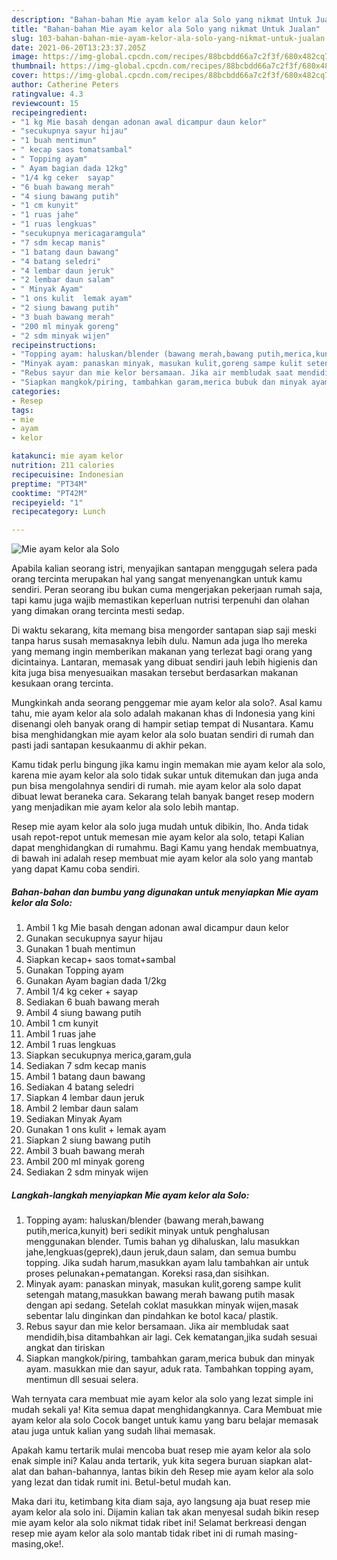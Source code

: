```yaml
---
description: "Bahan-bahan Mie ayam kelor ala Solo yang nikmat Untuk Jualan"
title: "Bahan-bahan Mie ayam kelor ala Solo yang nikmat Untuk Jualan"
slug: 103-bahan-bahan-mie-ayam-kelor-ala-solo-yang-nikmat-untuk-jualan
date: 2021-06-20T13:23:37.205Z
image: https://img-global.cpcdn.com/recipes/88bcbdd66a7c2f3f/680x482cq70/mie-ayam-kelor-ala-solo-foto-resep-utama.jpg
thumbnail: https://img-global.cpcdn.com/recipes/88bcbdd66a7c2f3f/680x482cq70/mie-ayam-kelor-ala-solo-foto-resep-utama.jpg
cover: https://img-global.cpcdn.com/recipes/88bcbdd66a7c2f3f/680x482cq70/mie-ayam-kelor-ala-solo-foto-resep-utama.jpg
author: Catherine Peters
ratingvalue: 4.3
reviewcount: 15
recipeingredient:
- "1 kg Mie basah dengan adonan awal dicampur daun kelor"
- "secukupnya sayur hijau"
- "1 buah mentimun"
- " kecap saos tomatsambal"
- " Topping ayam"
- " Ayam bagian dada 12kg"
- "1/4 kg ceker  sayap"
- "6 buah bawang merah"
- "4 siung bawang putih"
- "1 cm kunyit"
- "1 ruas jahe"
- "1 ruas lengkuas"
- "secukupnya mericagaramgula"
- "7 sdm kecap manis"
- "1 batang daun bawang"
- "4 batang seledri"
- "4 lembar daun jeruk"
- "2 lembar daun salam"
- " Minyak Ayam"
- "1 ons kulit  lemak ayam"
- "2 siung bawang putih"
- "3 buah bawang merah"
- "200 ml minyak goreng"
- "2 sdm minyak wijen"
recipeinstructions:
- "Topping ayam: haluskan/blender (bawang merah,bawang putih,merica,kunyit) beri sedikit minyak untuk penghalusan menggunakan blender. Tumis bahan yg dihaluskan, lalu masukkan jahe,lengkuas(geprek),daun jeruk,daun salam, dan semua bumbu topping. Jika sudah harum,masukkan ayam lalu tambahkan air untuk proses pelunakan+pematangan. Koreksi rasa,dan sisihkan."
- "Minyak ayam: panaskan minyak, masukan kulit,goreng sampe kulit setengah matang,masukkan bawang merah bawang putih masak dengan api sedang. Setelah coklat masukkan minyak wijen,masak sebentar lalu dinginkan dan pindahkan ke botol kaca/ plastik."
- "Rebus sayur dan mie kelor bersamaan. Jika air membludak saat mendidih,bisa ditambahkan air lagi. Cek kematangan,jika sudah sesuai angkat dan tiriskan"
- "Siapkan mangkok/piring, tambahkan garam,merica bubuk dan minyak ayam. masukkan mie dan sayur, aduk rata. Tambahkan topping ayam, mentimun dll sesuai selera."
categories:
- Resep
tags:
- mie
- ayam
- kelor

katakunci: mie ayam kelor 
nutrition: 211 calories
recipecuisine: Indonesian
preptime: "PT34M"
cooktime: "PT42M"
recipeyield: "1"
recipecategory: Lunch

---
```



![Mie ayam kelor ala Solo](https://img-global.cpcdn.com/recipes/88bcbdd66a7c2f3f/680x482cq70/mie-ayam-kelor-ala-solo-foto-resep-utama.jpg)

Apabila kalian seorang istri, menyajikan santapan menggugah selera pada orang tercinta merupakan hal yang sangat menyenangkan untuk kamu sendiri. Peran seorang ibu bukan cuma mengerjakan pekerjaan rumah saja, tapi kamu juga wajib memastikan keperluan nutrisi terpenuhi dan olahan yang dimakan orang tercinta mesti sedap.

Di waktu  sekarang, kita memang bisa mengorder santapan siap saji meski tanpa harus susah memasaknya lebih dulu. Namun ada juga lho mereka yang memang ingin memberikan makanan yang terlezat bagi orang yang dicintainya. Lantaran, memasak yang dibuat sendiri jauh lebih higienis dan kita juga bisa menyesuaikan masakan tersebut berdasarkan makanan kesukaan orang tercinta. 



Mungkinkah anda seorang penggemar mie ayam kelor ala solo?. Asal kamu tahu, mie ayam kelor ala solo adalah makanan khas di Indonesia yang kini disenangi oleh banyak orang di hampir setiap tempat di Nusantara. Kamu bisa menghidangkan mie ayam kelor ala solo buatan sendiri di rumah dan pasti jadi santapan kesukaanmu di akhir pekan.

Kamu tidak perlu bingung jika kamu ingin memakan mie ayam kelor ala solo, karena mie ayam kelor ala solo tidak sukar untuk ditemukan dan juga anda pun bisa mengolahnya sendiri di rumah. mie ayam kelor ala solo dapat dibuat lewat beraneka cara. Sekarang telah banyak banget resep modern yang menjadikan mie ayam kelor ala solo lebih mantap.

Resep mie ayam kelor ala solo juga mudah untuk dibikin, lho. Anda tidak usah repot-repot untuk memesan mie ayam kelor ala solo, tetapi Kalian dapat menghidangkan di rumahmu. Bagi Kamu yang hendak membuatnya, di bawah ini adalah resep membuat mie ayam kelor ala solo yang mantab yang dapat Kamu coba sendiri.

<!--inarticleads1-->

##### Bahan-bahan dan bumbu yang digunakan untuk menyiapkan Mie ayam kelor ala Solo:

1. Ambil 1 kg Mie basah dengan adonan awal dicampur daun kelor
1. Gunakan secukupnya sayur hijau
1. Gunakan 1 buah mentimun
1. Siapkan  kecap+ saos tomat+sambal
1. Gunakan  Topping ayam
1. Gunakan  Ayam bagian dada 1/2kg
1. Ambil 1/4 kg ceker + sayap
1. Sediakan 6 buah bawang merah
1. Ambil 4 siung bawang putih
1. Ambil 1 cm kunyit
1. Ambil 1 ruas jahe
1. Ambil 1 ruas lengkuas
1. Siapkan secukupnya merica,garam,gula
1. Sediakan 7 sdm kecap manis
1. Ambil 1 batang daun bawang
1. Sediakan 4 batang seledri
1. Siapkan 4 lembar daun jeruk
1. Ambil 2 lembar daun salam
1. Sediakan  Minyak Ayam
1. Gunakan 1 ons kulit + lemak ayam
1. Siapkan 2 siung bawang putih
1. Ambil 3 buah bawang merah
1. Ambil 200 ml minyak goreng
1. Sediakan 2 sdm minyak wijen




<!--inarticleads2-->

##### Langkah-langkah menyiapkan Mie ayam kelor ala Solo:

1. Topping ayam: haluskan/blender (bawang merah,bawang putih,merica,kunyit) beri sedikit minyak untuk penghalusan menggunakan blender. Tumis bahan yg dihaluskan, lalu masukkan jahe,lengkuas(geprek),daun jeruk,daun salam, dan semua bumbu topping. Jika sudah harum,masukkan ayam lalu tambahkan air untuk proses pelunakan+pematangan. Koreksi rasa,dan sisihkan.
1. Minyak ayam: panaskan minyak, masukan kulit,goreng sampe kulit setengah matang,masukkan bawang merah bawang putih masak dengan api sedang. Setelah coklat masukkan minyak wijen,masak sebentar lalu dinginkan dan pindahkan ke botol kaca/ plastik.
1. Rebus sayur dan mie kelor bersamaan. Jika air membludak saat mendidih,bisa ditambahkan air lagi. Cek kematangan,jika sudah sesuai angkat dan tiriskan
1. Siapkan mangkok/piring, tambahkan garam,merica bubuk dan minyak ayam. masukkan mie dan sayur, aduk rata. Tambahkan topping ayam, mentimun dll sesuai selera.




Wah ternyata cara membuat mie ayam kelor ala solo yang lezat simple ini mudah sekali ya! Kita semua dapat menghidangkannya. Cara Membuat mie ayam kelor ala solo Cocok banget untuk kamu yang baru belajar memasak atau juga untuk kalian yang sudah lihai memasak.

Apakah kamu tertarik mulai mencoba buat resep mie ayam kelor ala solo enak simple ini? Kalau anda tertarik, yuk kita segera buruan siapkan alat-alat dan bahan-bahannya, lantas bikin deh Resep mie ayam kelor ala solo yang lezat dan tidak rumit ini. Betul-betul mudah kan. 

Maka dari itu, ketimbang kita diam saja, ayo langsung aja buat resep mie ayam kelor ala solo ini. Dijamin kalian tak akan menyesal sudah bikin resep mie ayam kelor ala solo nikmat tidak ribet ini! Selamat berkreasi dengan resep mie ayam kelor ala solo mantab tidak ribet ini di rumah masing-masing,oke!.

